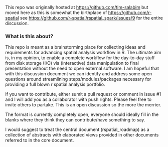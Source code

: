 This repo was originally hosted at https://github.com/tim-salabim but moved here as this is somewhat the birthplace of https://github.com/r-spatial see https://github.com/r-spatial/rspatial_spark/issues/9 for the entire discussion.

### What is this about?

This repo is meant as a brainstorming place for collecting ideas and requirements for advancing spatial analysis workflow in R. The ultimate aim is, in my opinion, to enable a complete workflow for the day-to-day stuff from disk storage (I/O) via (interactive) data manipulation to final presentation without the need to open external software. I am hopeful that with this discussion document we can identify and address some open questions around streamlining steps/modules/packages necessary for providing a full blown r spatial analysis portfolio.

If you want to contribute, either sumit a pull request or comment in issue #1 and I will add you as a collaborator with push rights. Please feel free to invite others to partake. This is an open discussion so the more the merrier.

The format is currently completely open, everyone should ideally fill in the blanks where they think they can contribute/have something to say.

I would suggest to treat the central document (rspatial_roadmap) as a collection of abstracts with elaborated views provided in other documents referred to in the core document.
